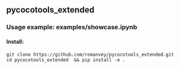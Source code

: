 ## pycocotools_extended

### Usage example: examples/showcase.ipynb

#### Install:
```
git clone https://github.com/romanvey/pycocotools_extended.git
cd pycocotools_extended  && pip install -e .
```
